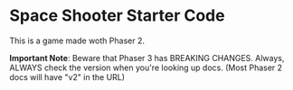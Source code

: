 # Space Shooter Starter Code

This is a game made woth Phaser 2.

**Important Note**: Beware that Phaser 3 has BREAKING CHANGES. Always, ALWAYS check the version when you're looking up docs. (Most Phaser 2 docs will have "v2" in the URL)
